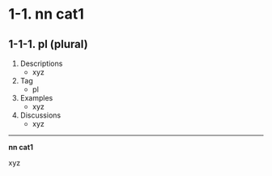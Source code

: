 # 1-1. nn cat1

## 1-1-1. pl (plural)

1. Descriptions
    - xyz
2. Tag
    - pl
3. Examples
    - xyz
4. Discussions
    - xyz

---

**nn cat1**

xyz
